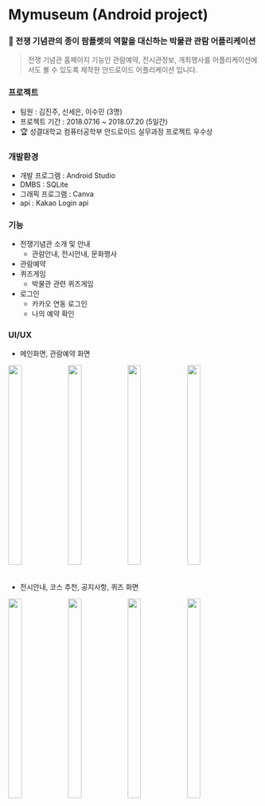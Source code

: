 # Mymuseum (Android project)
### 📱 전쟁 기념관의 종이 팜플렛의 역할을 대신하는 박물관 관람 어플리케이션

> 전쟁 기념관 홈페이지 기능인 관람예약, 전시관정보, 개최행사를 어플리케이션에서도 볼 수 있도록 제작한
  안드로이드 어플리케이션 입니다.
  
### 프로젝트
- 팀원 : 김진주, 신세은, 이수민 (3명)
- 프로젝트 기간 : 2018.07.16 ~ 2018.07.20 (5일간)
- 🏆 성결대학교 컴퓨터공학부 안드로이드 실무과정 프로젝트 우수상

### 개발환경
- 개발 프로그램 : Android Studio
- DMBS : SQLite
- 그래픽 프로그램 : Canva
- api : Kakao Login api
  
### 기능
- 전쟁기념관 소개 및 안내
  + 관람안내, 전시안내, 문화행사
- 관람예약
- 퀴즈게임
  + 박물관 관련 퀴즈게임
- 로그인 
  + 카카오 연동 로그인
  + 나의 예약 확인
  
### UI/UX
- 메인화면, 관람예약 화면
<div>
<img src = "https://user-images.githubusercontent.com/62095517/104909618-7587cf80-59cb-11eb-92fb-ef55b99aaa31.PNG" width="23%" height="400">
<img src = "https://user-images.githubusercontent.com/62095517/104909857-d7483980-59cb-11eb-8a63-ad180be645d2.PNG" width="23%" height="400">
<img src = "https://user-images.githubusercontent.com/62095517/104917131-59d5f680-59d6-11eb-9d77-612b80a81487.PNG" width="23%" height="400">
<img src = "https://user-images.githubusercontent.com/62095517/104917228-7a05b580-59d6-11eb-8bbc-ed957ee412b7.PNG" width="23%" height="400">
 </div>
 <br/>
 
 - 전시안내, 코스 추천, 공지사항, 퀴즈 화면
 <div>
<img src = "https://user-images.githubusercontent.com/62095517/104917284-8c7fef00-59d6-11eb-95d3-4ae82af3c55d.PNG" width="23%" height="400">
<img src = "https://user-images.githubusercontent.com/62095517/104917313-9570c080-59d6-11eb-9434-d9dde4026e10.PNG" width="23%" height="400">
<img src = "https://user-images.githubusercontent.com/62095517/104917340-9e619200-59d6-11eb-9378-56b71a06a924.PNG" width="23%" height="400">
<img src = "https://user-images.githubusercontent.com/62095517/104917374-aa4d5400-59d6-11eb-8025-1a7a865799eb.PNG" width="23%" height="400">
 </div>
  
  
